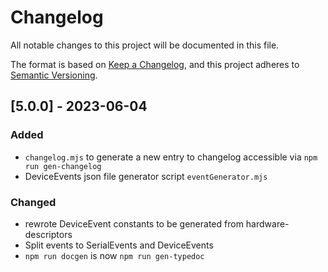 # Changelog

All notable changes to this project will be documented in this file.

The format is based on [Keep a Changelog](https://keepachangelog.com/en/1.0.0/),
and this project adheres to [Semantic Versioning](https://semver.org/spec/v2.0.0.html).

## [5.0.0] - 2023-06-04

### Added
 - `changelog.mjs` to generate a new entry to changelog accessible via `npm run gen-changelog`
 - DeviceEvents json file generator script `eventGenerator.mjs`
### Changed
 - rewrote DeviceEvent constants to be generated from hardware-descriptors
 - Split events to SerialEvents and DeviceEvents
 - `npm run docgen` is now `npm run gen-typedoc`
